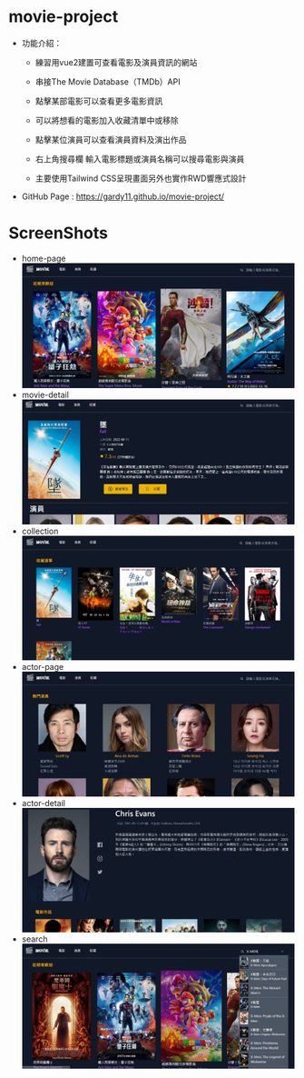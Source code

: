 # movie-project
* 功能介紹：

  * 練習用vue2建置可查看電影及演員資訊的網站  
  * 串接The Movie Database（TMDb）API  

  * 點擊某部電影可以查看更多電影資訊  
  * 可以將想看的電影加入收藏清單中或移除  
  
  * 點擊某位演員可以查看演員資料及演出作品  

  * 右上角搜尋欄 輸入電影標題或演員名稱可以搜尋電影與演員 

  * 主要使用Tailwind CSS呈現畫面另外也實作RWD響應式設計

* GitHub Page : https://gardy11.github.io/movie-project/  

# ScreenShots

* home-page
![image](https://raw.githubusercontent.com/gardy11/movie-project/main/home-page.PNG)
* movie-detail
![image](https://raw.githubusercontent.com/gardy11/movie-project/main/movie-detail.PNG)
* collection
![image](https://raw.githubusercontent.com/gardy11/movie-project/main/collection.PNG)
* actor-page
![image](https://raw.githubusercontent.com/gardy11/movie-project/main/actor-page.PNG)
* actor-detail
![image](https://raw.githubusercontent.com/gardy11/movie-project/main/actor-detail.PNG)
* search
![image](https://raw.githubusercontent.com/gardy11/movie-project/main/search.PNG)
